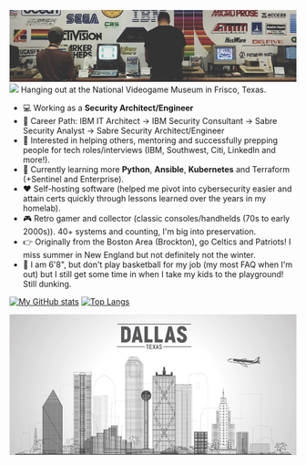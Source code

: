 ![banner](https://github.com/antoinesylvia/antoinesylvia/blob/main/banner.jpg)
![](https://komarev.com/ghpvc/?username=antoinesylvia&color=grey) Hanging out at the National Videogame Museum in Frisco, Texas.

-   :computer: Working as a **Security Architect/Engineer**
-   :construction_worker: Career Path: IBM IT Architect -> IBM Security Consultant -> Sabre Security Analyst -> Sabre Security Architect/Engineer
-   :monocle_face: Interested in helping others, mentoring and successfully prepping people for tech roles/interviews (IBM, Southwest, Citi, LinkedIn and more!).
-   :seedling: Currently learning more **Python**, **Ansible**, **Kubernetes** and Terraform (+Sentinel and Enterprise).
-   :heart: Self-hosting software (helped me pivot into cybersecurity easier and attain certs quickly through lessons learned over the years in my homelab).
-   :video_game: Retro gamer and collector (classic consoles/handhelds (70s to early 2000s)). 40+ systems and counting, I'm big into preservation.
-   :point_right: Originally from the Boston Area (Brockton), go Celtics and Patriots! I miss summer in New England but not definitely not the winter.
-   :basketball: I am 6'8", but don't play basketball for my job (my most FAQ when I'm out) but I still get some time in when I take my kids to the playground! Still dunking.

[![My GitHub stats](https://github-readme-stats.vercel.app/api?username=antoinesylvia&theme=dark&show_icons=true)](https://github.com/anuraghazra/github-readme-stats)
[![Top Langs](https://github-readme-stats.vercel.app/api/top-langs/?username=antoinesylvia&theme=dark&show_icons=true)](https://github.com/anuraghazra/github-readme-stats)


![banner0](https://github.com/antoinesylvia/antoinesylvia/blob/main/dallas.PNG)
